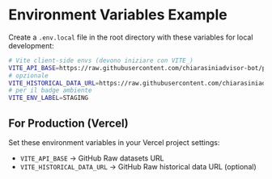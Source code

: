 # Environment Variables Example

Create a `.env.local` file in the root directory with these variables for local development:

```bash
# Vite client-side envs (devono iniziare con VITE_)
VITE_API_BASE=https://raw.githubusercontent.com/chiarasiniadvisor-bot/public-datasets/main/datasets.json
# opzionale
VITE_HISTORICAL_DATA_URL=https://raw.githubusercontent.com/chiarasiniadvisor-bot/public-datasets/main/historical-data.json
# per il badge ambiente
VITE_ENV_LABEL=STAGING
```

## For Production (Vercel)

Set these environment variables in your Vercel project settings:

- `VITE_API_BASE` → GitHub Raw datasets URL
- `VITE_HISTORICAL_DATA_URL` → GitHub Raw historical data URL (optional)
